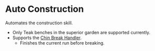 # Auto Construction

Automates the construction skill.

- Only Teak benches in the superior garden are supported currently.
- Supports the [Chin Break Handler](https://github.com/Owain94/OpenOSRS-external-plugins/tree/master/chinbreakhandler).
    - Finishes the current run before breaking.